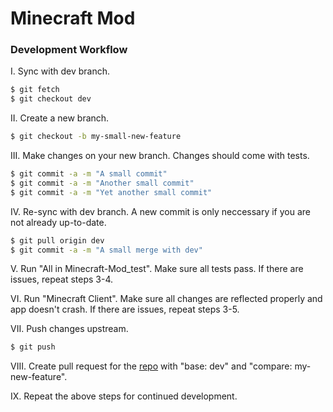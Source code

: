 # Minecraft Mod

### Development Workflow

I. Sync with dev branch.

```sh
$ git fetch
$ git checkout dev
```

II. Create a new branch.

```sh
$ git checkout -b my-small-new-feature
```

III. Make changes on your new branch. Changes should come with tests.

```sh
$ git commit -a -m "A small commit"
$ git commit -a -m "Another small commit"
$ git commit -a -m "Yet another small commit"
```

IV. Re-sync with dev branch. A new commit is only neccessary if you are not already up-to-date.

```sh
$ git pull origin dev
$ git commit -a -m "A small merge with dev"
```

V. Run "All in Minecraft-Mod_test". Make sure all tests pass. If there are issues, repeat steps 3-4.

VI. Run "Minecraft Client". Make sure all changes are reflected properly and app doesn't crash. If there are issues, repeat steps 3-5.


VII. Push changes upstream.
```sh
$ git push
```

VIII. Create pull request for the [repo][git-repo-url] with "base: dev" and "compare: my-new-feature".

IX. Repeat the above steps for continued development.

[//]: # (These reference links get stripped out and shouldn't be seen.)

   [git-repo-url]: <https://github.com/tanvirt/Minecraft-Mod>
